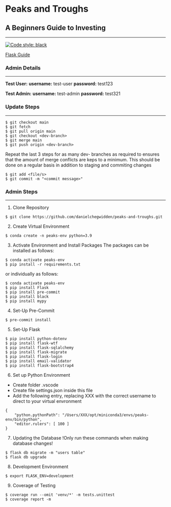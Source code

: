 # Peaks and Troughs
## A Beginners Guide to Investing
<hr>

[![Code style: black](https://img.shields.io/badge/code%20style-black-000000.svg)](https://github.com/psf/black)

[Flask Guide](https://blog.miguelgrinberg.com/post/the-flask-mega-tutorial-part-i-hello-world)

### Admin Details
<hr>

**Test User:**
**username:** test-user
**password:** test123

**Test Admin:**
**username:** test-admin
**password:** test321

### Update Steps
<hr>

```
$ git checkout main
$ git fetch
$ git pull origin main
$ git checkout <dev-branch>
$ git merge main
$ git push origin <dev-branch>
```
Repeat the last 3 steps for as many dev- branches as required to ensures that the amount of merge conflicts are keps to a minimum. This should be done on a regular basis in addition to staging and commiting changes
```
$ git add <file/s>
$ git commit -m "<commit message>"
```

### Admin Steps
<hr>

1. Clone Repository
```
$ git clone https://github.com/danielchegwidden/peaks-and-troughs.git
```

2. Create Virtual Environment
```
$ conda create -n peaks-env python=3.9
```
3. Activate Environment and Install Packages
The packages can be installed as follows:
```
$ conda activate peaks-env
$ pip install -r requirements.txt
```
or individually as follows:
```
$ conda activate peaks-env
$ pip install Flask
$ pip install pre-commit
$ pip install black
$ pip install mypy
```
4. Set-Up Pre-Commit
```
$ pre-commit install
```
5. Set-Up Flask
```
$ pip install python-dotenv
$ pip install flask-wtf
$ pip install flask-sqlalchemy
$ pip install flask-migrate
$ pip install flask-login
$ pip install email-validator
$ pip install flask-bootstrap4
```
6. Set up Python Environment
- Create folder .vscode
- Create file settings.json inside this file
- Add the following entry, replacing XXX with the correct username to direct to your virtual envronment
```
{
    "python.pythonPath": "/Users/XXX/opt/miniconda3/envs/peaks-env/bin/python",
    "editor.rulers": [ 100 ]
}
```
7. Updating the Database
!Only run these commands when making database changes!
```
$ flask db migrate -m "users table"
$ flask db upgrade
```
8. Development Environment
```
$ export FLASK_ENV=development
```
9. Coverage of Testing
```
$ coverage run --omit 'venv/*' -m tests.unittest
$ coverage report -m
```
